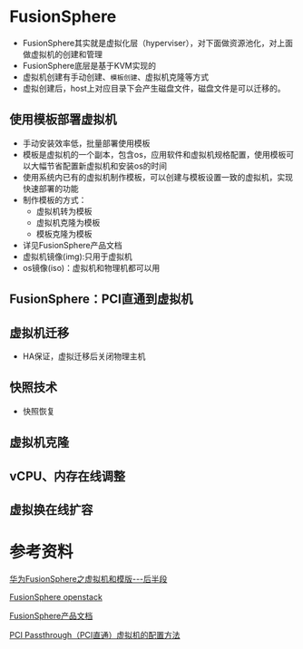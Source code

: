 # FusionSphere
+ FusionSphere其实就是虚拟化层（hyperviser），对下面做资源池化，对上面做虚拟机的创建和管理
+ FusionSphere底层是基于KVM实现的
+ 虚拟机创建有手动创建、`模板创建`、虚拟机克隆等方式
+ 虚拟创建后，host上对应目录下会产生磁盘文件，磁盘文件是可以迁移的。
## 使用模板部署虚拟机
+ 手动安装效率低，批量部署使用模板
+ 模板是虚拟机的一个副本，包含os，应用软件和虚拟机规格配置，使用模板可以大幅节省配置新虚拟机和安装os的时间
+ 使用系统内已有的虚拟机制作模板，可以创建与模板设置一致的虚拟机，实现快速部署的功能
+ 制作模板的方式：
  + 虚拟机转为模板
  + 虚拟机克隆为模板
  + 模板克隆为模板
+ 详见FusionSphere产品文档
+ 虚拟机镜像(img):只用于虚拟机
+ os镜像(iso)：虚拟机和物理机都可以用
## FusionSphere：PCI直通到虚拟机
## 虚拟机迁移
+ HA保证，虚拟迁移后关闭物理主机
## 快照技术
+ 快照恢复
## 虚拟机克隆
## vCPU、内存在线调整
## 虚拟换在线扩容

# 参考资料
[华为FusionSphere之虚拟机和模版---后半段](https://www.bilibili.com/video/BV1pt411j7pg/?spm_id_from=333.337.search-card.all.click&vd_source=00c7bb189a105f317a347bc7d83911b5)

[FusionSphere openstack](https://www.bilibili.com/video/BV17b411L7iL/?spm_id_from=333.337.search-card.all.click&vd_source=00c7bb189a105f317a347bc7d83911b5)

[FusionSphere产品文档](https://support.huawei.com/hedex/hdx.do?docid=EDOC1100092091&id=ZH-CN_TOPIC_0239789907)

[PCI Passthrough（PCI直通）虚拟机的配置方法](http://3ms.huawei.com/km/blogs/details/5984789)
